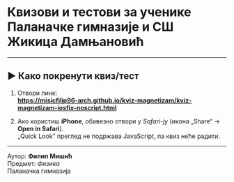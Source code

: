 # Квизови и тестови за ученике Паланачке гимназије и СШ Жикица Дамњановић

---

## ▶️ Како покренути квиз/тест

1. Отвори линк:  
   **https://misicfilip96-arch.github.io/kviz-magnetizam/kviz-magnetizam-iosfix-noscript.html**

2. Ако користиш **iPhone**, обавезно отвори у *Safari*-ју (икона „Share“ → **Open in Safari**).  
   „Quick Look“ преглед не подржава JavaScript, па квиз неће радити.


---

 Аутор: **Филип Мишић**  
 Предмет: *Физика*  
 Паланачка гимназија

